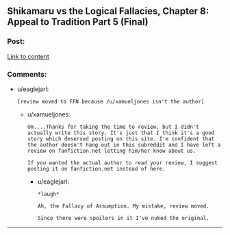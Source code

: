 ## Shikamaru vs the Logical Fallacies, Chapter 8: Appeal to Tradition Part 5 (Final)

### Post:

[Link to content](https://www.fanfiction.net/s/6781426/8/Shikamaru-vs-the-Logical-Fallacies)

### Comments:

- u/eaglejarl:
  ```
  [review moved to FFN because /u/xamueljones isn't the author]
  ```

  - u/xamueljones:
    ```
    Um....Thanks for taking the time to review, but I didn't actually write this story. It's just that I think it's a good story which deserved posting on this site. I'm confident that the author doesn't hang out in this subreddit and I have left a review on fanfiction.net letting him/her know about us.

    If you wanted the actual author to read your review, I suggest posting it on fanfiction.net instead of here.
    ```

    - u/eaglejarl:
      ```
      *laugh*

      Ah, the Fallacy of Assumption. My mistake, review moved. 

      Since there were spoilers in it I've nuked the original.
      ```

---

